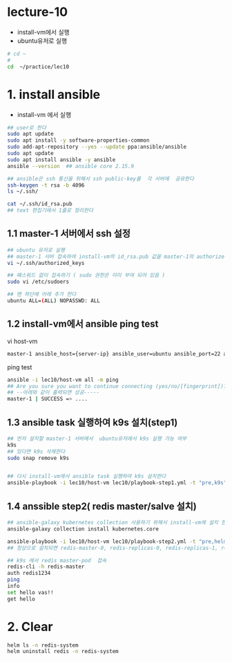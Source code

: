 # lecture-10
- install-vm에서 실행 
- ubuntu유저로  실행   
```sh
# cd ~
# 
cd  ~/practice/lec10

```


# 1. install ansible
- install-vm 에서 실행
```sh 
## user로 한다  
sudo apt update
sudo apt install -y software-properties-common
sudo add-apt-repository --yes --update ppa:ansible/ansible
sudo apt update
sudo apt install ansible -y ansible
ansible --version  ## ansible core 2.15.9

## ansible은 ssh 통신을 위해서 ssh public-key를  각 서버에  공유한다 
ssh-keygen -t rsa -b 4096 
ls ~/.ssh/

cat ~/.ssh/id_rsa.pub 
## text 편집기에서 1줄로 정리한다 

```
## 1.1 master-1 서버에서 ssh 설정 
```sh
## ubuntu 유저로 실행 
## master-1 서버 접속하여 install-vm의 id_rsa.pub 값을 master-1의 authorized_keys 에 추가한다
vi ~/.ssh/authorized_keys

## 패스워드 없이 접속하기 ( sudo 권한은 이미 부여 되어 있음 )
sudo vi /etc/sudoers

## 맨 하단에 아래 추가 한다 
ubuntu ALL=(ALL) NOPASSWD: ALL

```

## 1.2 install-vm에서  ansible ping test
vi host-vm
```sh
master-1 ansible_host={server-ip} ansible_user=ubuntu ansible_port=22 ansible_ssh_private_key_file=~/.ssh/id_rsa
```

ping test
```sh 
ansible -i lec10/host-vm all -m ping
## Are you sure you want to continue connecting (yes/no/[fingerprint])? yes 한다
## --아래와 같이 출력되면 성공-----
master-1 | SUCCESS => ....
```
## 1.3 ansible task 실행하여 k9s 설치(step1)

```sh
## 먼저 설치할 master-1 서버에서  ubuntu유저에서 k9s 실행 가능 여부 
k9s
## 있다면 k9s 삭제한다 
sudo snap remove k9s


## 다시 install-vm에서 ansible task 실행하여 k9s 설치한다  
ansible-playbook -i lec10/host-vm lec10/playbook-step1.yml -t "pre,k9s"

```

## 1.4 anssible step2( redis master/salve 설치)
```sh
## ansible-galaxy kubernetes collection 사용하기 위해서 install-vm에 설치 한다 
ansible-galaxy collection install kubernetes.core

ansible-playbook -i lec10/host-vm lec10/playbook-step2.yml -t "pre,helm,step2" -e "@lec10/vars.yml"
## 정상으로 설치되면 redis-master-0, redis-replicas-0, redis-replicas-1, redis-replicas-2 생성 되어야 한다 

## k9s 에서 redis master-pod  접속 
redis-cli -h redis-master
auth redis1234
ping
info
set hello vas!!
get hello
```

# 2. Clear 
```sh
helm ls -n redis-system
helm uninstall redis -n redis-system

```

